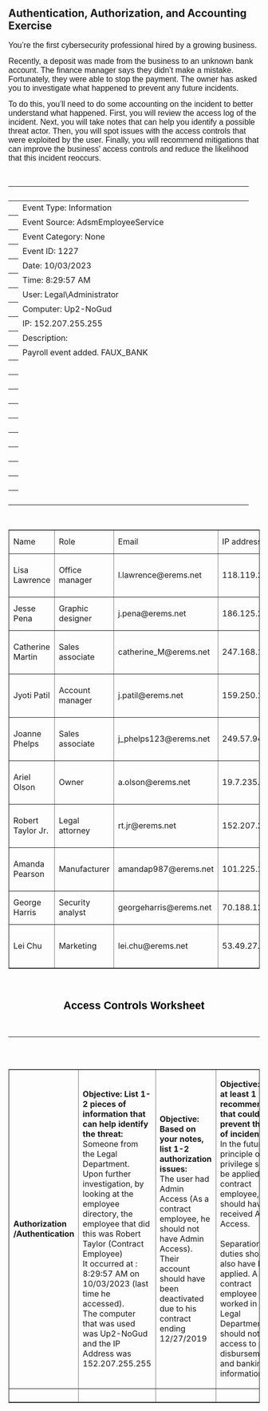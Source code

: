 <p>&nbsp;</p>

<h2>Authentication, Authorization, and Accounting Exercise</h2>

<p><span style="font-family:Arial,Helvetica,sans-serif"><span style="font-size:16px">You&rsquo;re the first cybersecurity professional hired by a growing business.</span></span></p>

<p><span style="font-family:Arial,Helvetica,sans-serif"><span style="font-size:16px">Recently, a deposit was made from the business to an unknown bank account. The finance manager says they didn&rsquo;t make a mistake. Fortunately, they were able to stop the payment. The owner has asked you to investigate what happened to prevent any future incidents.</span></span></p>

<p><span style="font-family:Arial,Helvetica,sans-serif"><span style="font-size:16px">To do this, you&rsquo;ll need to do some accounting on the incident to better understand what happened. First, you will review the access log of the incident. Next, you will take notes that can help you identify a possible threat actor. Then, you will spot issues with the access controls that were exploited by the user. Finally, you will recommend mitigations that can improve the business&#39; access controls and reduce the likelihood that this incident reoccurs.</span></span></p>

<p>&nbsp;</p>

<table cellpadding="0" cellspacing="0">
	<thead>
		<tr>
			<th>&nbsp;</th>
			<th>&nbsp;</th>
			<th>&nbsp;</th>
			<th>&nbsp;</th>
			<th>&nbsp;</th>
			<th>&nbsp;</th>
			<th>&nbsp;</th>
			<th>&nbsp;</th>
			<th>&nbsp;</th>
			<th>&nbsp;</th>
		</tr>
	</thead>
	<tbody>
		<tr>
			<th>&nbsp;</th>
			<td>Event Type: Information</td>
			<td>&nbsp;</td>
			<td>&nbsp;</td>
			<td>&nbsp;</td>
			<td>&nbsp;</td>
			<td>&nbsp;</td>
			<td>&nbsp;</td>
			<td>&nbsp;</td>
			<td>&nbsp;</td>
		</tr>
		<tr>
			<th>&nbsp;</th>
			<td>Event Source: AdsmEmployeeService</td>
			<td>&nbsp;</td>
			<td>&nbsp;</td>
			<td>&nbsp;</td>
			<td>&nbsp;</td>
			<td>&nbsp;</td>
			<td>&nbsp;</td>
			<td>&nbsp;</td>
			<td>&nbsp;</td>
		</tr>
		<tr>
			<th>&nbsp;</th>
			<td>Event Category: None</td>
			<td>&nbsp;</td>
			<td>&nbsp;</td>
			<td>&nbsp;</td>
			<td>&nbsp;</td>
			<td>&nbsp;</td>
			<td>&nbsp;</td>
			<td>&nbsp;</td>
			<td>&nbsp;</td>
		</tr>
		<tr>
			<th>&nbsp;</th>
			<td>Event ID: 1227</td>
			<td>&nbsp;</td>
			<td>&nbsp;</td>
			<td>&nbsp;</td>
			<td>&nbsp;</td>
			<td>&nbsp;</td>
			<td>&nbsp;</td>
			<td>&nbsp;</td>
			<td>&nbsp;</td>
		</tr>
		<tr>
			<th>&nbsp;</th>
			<td>Date: 10/03/2023</td>
			<td>&nbsp;</td>
			<td>&nbsp;</td>
			<td>&nbsp;</td>
			<td>&nbsp;</td>
			<td>&nbsp;</td>
			<td>&nbsp;</td>
			<td>&nbsp;</td>
			<td>&nbsp;</td>
		</tr>
		<tr>
			<th>&nbsp;</th>
			<td>Time: 8:29:57 AM</td>
			<td>&nbsp;</td>
			<td>&nbsp;</td>
			<td>&nbsp;</td>
			<td>&nbsp;</td>
			<td>&nbsp;</td>
			<td>&nbsp;</td>
			<td>&nbsp;</td>
			<td>&nbsp;</td>
		</tr>
		<tr>
			<th>&nbsp;</th>
			<td>User: Legal\Administrator</td>
			<td>&nbsp;</td>
			<td>&nbsp;</td>
			<td>&nbsp;</td>
			<td>&nbsp;</td>
			<td>&nbsp;</td>
			<td>&nbsp;</td>
			<td>&nbsp;</td>
			<td>&nbsp;</td>
		</tr>
		<tr>
			<th>&nbsp;</th>
			<td>Computer: Up2-NoGud</td>
			<td>&nbsp;</td>
			<td>&nbsp;</td>
			<td>&nbsp;</td>
			<td>&nbsp;</td>
			<td>&nbsp;</td>
			<td>&nbsp;</td>
			<td>&nbsp;</td>
			<td>&nbsp;</td>
		</tr>
		<tr>
			<th>&nbsp;</th>
			<td>IP: 152.207.255.255</td>
			<td>&nbsp;</td>
			<td>&nbsp;</td>
			<td>&nbsp;</td>
			<td>&nbsp;</td>
			<td>&nbsp;</td>
			<td>&nbsp;</td>
			<td>&nbsp;</td>
			<td>&nbsp;</td>
		</tr>
		<tr>
			<th>&nbsp;</th>
			<td>Description:</td>
			<td>&nbsp;</td>
			<td>&nbsp;</td>
			<td>&nbsp;</td>
			<td>&nbsp;</td>
			<td>&nbsp;</td>
			<td>&nbsp;</td>
			<td>&nbsp;</td>
			<td>&nbsp;</td>
		</tr>
		<tr>
			<th>&nbsp;</th>
			<td>Payroll event added. FAUX_BANK</td>
			<td>&nbsp;</td>
			<td>&nbsp;</td>
			<td>&nbsp;</td>
			<td>&nbsp;</td>
			<td>&nbsp;</td>
			<td>&nbsp;</td>
			<td>&nbsp;</td>
			<td>&nbsp;</td>
		</tr>
		<tr>
			<th>&nbsp;</th>
			<td>&nbsp;</td>
			<td>&nbsp;</td>
			<td>&nbsp;</td>
			<td>&nbsp;</td>
			<td>&nbsp;</td>
			<td>&nbsp;</td>
			<td>&nbsp;</td>
			<td>&nbsp;</td>
			<td>&nbsp;</td>
		</tr>
		<tr>
			<th>&nbsp;</th>
			<td>&nbsp;</td>
			<td>&nbsp;</td>
			<td>&nbsp;</td>
			<td>&nbsp;</td>
			<td>&nbsp;</td>
			<td>&nbsp;</td>
			<td>&nbsp;</td>
			<td>&nbsp;</td>
			<td>&nbsp;</td>
		</tr>
		<tr>
			<th>&nbsp;</th>
			<td>&nbsp;</td>
			<td>&nbsp;</td>
			<td>&nbsp;</td>
			<td>&nbsp;</td>
			<td>&nbsp;</td>
			<td>&nbsp;</td>
			<td>&nbsp;</td>
			<td>&nbsp;</td>
			<td>&nbsp;</td>
		</tr>
		<tr>
			<th>&nbsp;</th>
			<td>&nbsp;</td>
			<td>&nbsp;</td>
			<td>&nbsp;</td>
			<td>&nbsp;</td>
			<td>&nbsp;</td>
			<td>&nbsp;</td>
			<td>&nbsp;</td>
			<td>&nbsp;</td>
			<td>&nbsp;</td>
		</tr>
		<tr>
			<th>&nbsp;</th>
			<td>&nbsp;</td>
			<td>&nbsp;</td>
			<td>&nbsp;</td>
			<td>&nbsp;</td>
			<td>&nbsp;</td>
			<td>&nbsp;</td>
			<td>&nbsp;</td>
			<td>&nbsp;</td>
			<td>&nbsp;</td>
		</tr>
		<tr>
			<th>&nbsp;</th>
			<td>&nbsp;</td>
			<td>&nbsp;</td>
			<td>&nbsp;</td>
			<td>&nbsp;</td>
			<td>&nbsp;</td>
			<td>&nbsp;</td>
			<td>&nbsp;</td>
			<td>&nbsp;</td>
			<td>&nbsp;</td>
		</tr>
		<tr>
			<th>&nbsp;</th>
			<td>&nbsp;</td>
			<td>&nbsp;</td>
			<td>&nbsp;</td>
			<td>&nbsp;</td>
			<td>&nbsp;</td>
			<td>&nbsp;</td>
			<td>&nbsp;</td>
			<td>&nbsp;</td>
			<td>&nbsp;</td>
		</tr>
		<tr>
			<th>&nbsp;</th>
			<td>&nbsp;</td>
			<td>&nbsp;</td>
			<td>&nbsp;</td>
			<td>&nbsp;</td>
			<td>&nbsp;</td>
			<td>&nbsp;</td>
			<td>&nbsp;</td>
			<td>&nbsp;</td>
			<td>&nbsp;</td>
		</tr>
		<tr>
			<th>&nbsp;</th>
			<td>&nbsp;</td>
			<td>&nbsp;</td>
			<td>&nbsp;</td>
			<td>&nbsp;</td>
			<td>&nbsp;</td>
			<td>&nbsp;</td>
			<td>&nbsp;</td>
			<td>&nbsp;</td>
			<td>&nbsp;</td>
		</tr>
		<tr>
			<th>&nbsp;</th>
			<td>&nbsp;</td>
		</tr>
	</tbody>
</table>

<p>&nbsp;</p>

<table border="1" cellpadding="0" cellspacing="0" dir="ltr">
	<tbody>
		<tr>
			<td>Name</td>
			<td>Role</td>
			<td>Email</td>
			<td>IP address</td>
			<td>Status</td>
			<td>Authorization</td>
			<td>Last access</td>
			<td>Start date</td>
			<td>End date</td>
		</tr>
		<tr>
			<td>Lisa Lawrence</td>
			<td>Office manager</td>
			<td>l.lawrence@erems.net</td>
			<td>118.119.20.150</td>
			<td>Full-time</td>
			<td>Admin</td>
			<td>12:27:19 pm (0 minutes ago)</td>
			<td>10/1/2019</td>
			<td>N/A</td>
		</tr>
		<tr>
			<td>Jesse Pena</td>
			<td>Graphic designer</td>
			<td>j.pena@erems.net</td>
			<td>186.125.232.66</td>
			<td>Part-time</td>
			<td>Admin</td>
			<td>4:55:05 pm (1 day ago)</td>
			<td>11/16/2020</td>
			<td>N/A</td>
		</tr>
		<tr>
			<td>Catherine Martin</td>
			<td>Sales associate</td>
			<td>catherine_M@erems.net</td>
			<td>247.168.184.57</td>
			<td>Full-time</td>
			<td>Admin</td>
			<td>12:17:34 am (10 minutes ago)</td>
			<td>10/1/2019</td>
			<td>N/A</td>
		</tr>
		<tr>
			<td>Jyoti Patil</td>
			<td>Account manager</td>
			<td>j.patil@erems.net</td>
			<td>159.250.146.63</td>
			<td>Full-time</td>
			<td>Admin</td>
			<td>10:03:08 am (2 hours ago)</td>
			<td>10/1/2019</td>
			<td>N/A</td>
		</tr>
		<tr>
			<td>Joanne Phelps</td>
			<td>Sales associate</td>
			<td>j_phelps123@erems.net</td>
			<td>249.57.94.27</td>
			<td>Seasonal</td>
			<td>Admin</td>
			<td>1:24:57 pm (2 years ago)</td>
			<td>11/16/2020</td>
			<td>1/31/2020</td>
		</tr>
		<tr>
			<td>Ariel Olson</td>
			<td>Owner</td>
			<td>a.olson@erems.net</td>
			<td>19.7.235.151</td>
			<td>Full-time</td>
			<td>Admin</td>
			<td>12:24:41 pm (4 minutes ago)</td>
			<td>8/1/2019</td>
			<td>N/A</td>
		</tr>
		<tr>
			<td>Robert Taylor Jr.</td>
			<td>Legal attorney</td>
			<td>rt.jr@erems.net</td>
			<td>152.207.255.255</td>
			<td>Contractor</td>
			<td>Admin</td>
			<td>8:29:57 am (5 days ago)</td>
			<td>9/4/2019</td>
			<td>12/27/2019</td>
		</tr>
		<tr>
			<td>Amanda Pearson</td>
			<td>Manufacturer</td>
			<td>amandap987@erems.net</td>
			<td>101.225.113.171</td>
			<td>Contractor</td>
			<td>Admin</td>
			<td>6:24:19 pm (3 months ago)</td>
			<td>8/5/2019</td>
			<td>N/A</td>
		</tr>
		<tr>
			<td>George Harris</td>
			<td>Security analyst</td>
			<td>georgeharris@erems.net</td>
			<td>70.188.129.105</td>
			<td>Full-time</td>
			<td>Admin</td>
			<td>05:05:22 pm (1 day ago)</td>
			<td>1/24/2022</td>
			<td>N/A</td>
		</tr>
		<tr>
			<td>Lei Chu</td>
			<td>Marketing</td>
			<td>lei.chu@erems.net</td>
			<td>53.49.27.117</td>
			<td>Part-time</td>
			<td>Admin</td>
			<td>3:05:00 pm (2 days ago)</td>
			<td>11/16/2020</td>
			<td>1/31/2020</td>
		</tr>
	</tbody>
</table>

<p>&nbsp;</p>

<h2 style="text-align:center"><span style="font-family:Arial,Helvetica,sans-serif"><span style="font-size:16pt"><span style="color:#000000">Access Controls Worksheet</span></span></span></h2>

<p>&nbsp;</p>

<hr />
<p><br />
&nbsp;</p>

<table border="1" cellpadding="0" cellspacing="0" dir="ltr">
	<tbody>
		<tr>
			<td><strong>Authorization /Authentication</strong></td>
			<td><strong>Objective: List 1-2 pieces of information that can help identify the threat:</strong><br />
			Someone from the Legal Department. Upon further investigation, by looking at the employee directory, the employee that did this was Robert Taylor (Contract Employee)<br />
			It occurred at : 8:29:57 AM on 10/03/2023 (last time he accessed).<br />
			The computer that was used was Up2-NoGud and the IP Address was 152.207.255.255</td>
			<td>
			<p><strong>Objective: Based on your notes, list 1-2 authorization issues:</strong><br />
			The user had Admin Access (As a contract employee, he should not have Admin Access).<br />
			Their account should have been deactivated due to his contract ending 12/27/2019</p>
			</td>
			<td>
			<p><strong>Objective: Make at least 1 recommendation that could prevent this kind of incident:</strong><br />
			In the future, the principle of least privilege should be applied. As a contract employee, he should have not received Admin Access.<br />
			<br />
			Separation of duties should also have been applied. A contract employee that worked in the Legal Department should not have access to payroll disbursements and banking information.</p>
			</td>
		</tr>
		<tr>
			<td>&nbsp;</td>
			<td>&nbsp;</td>
			<td>&nbsp;</td>
			<td>&nbsp;</td>
		</tr>
	</tbody>
</table>

<p>&nbsp;</p>
